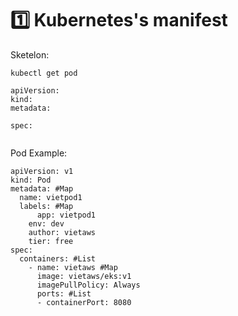 # 1️⃣ Kubernetes's manifest

Sketelon:

```
kubectl get pod
```

```
apiVersion:
kind:
metadata:

spec:


```

Pod Example:

```
apiVersion: v1
kind: Pod
metadata: #Map
  name: vietpod1
  labels: #Map
	  app: vietpod1
    env: dev
    author: vietaws
    tier: free
spec:
  containers: #List
    - name: vietaws #Map
      image: vietaws/eks:v1
      imagePullPolicy: Always
      ports: #List
      - containerPort: 8080

```
